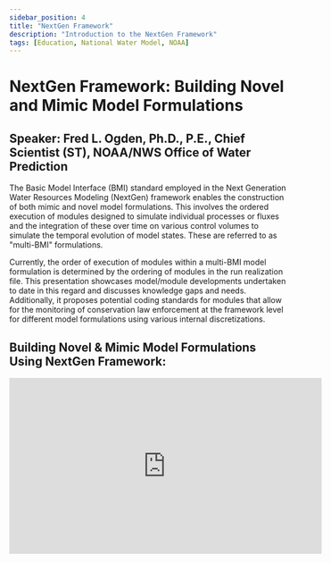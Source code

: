 ```yaml
---
sidebar_position: 4
title: "NextGen Framework"
description: "Introduction to the NextGen Framework"
tags: [Education, National Water Model, NOAA]
---
```


# NextGen Framework: Building Novel and Mimic Model Formulations

## Speaker:  Fred L. Ogden, Ph.D., P.E., Chief Scientist (ST), NOAA/NWS Office of Water Prediction

The Basic Model Interface (BMI) standard employed in the Next Generation Water Resources Modeling (NextGen) framework enables the construction of both mimic and novel model formulations. This involves the ordered execution of modules designed to simulate individual processes or fluxes and the integration of these over time on various control volumes to simulate the temporal evolution of model states. These are referred to as "multi-BMI" formulations.

Currently, the order of execution of modules within a multi-BMI model formulation is determined by the ordering of modules in the run realization file. This presentation showcases model/module developments undertaken to date in this regard and discusses knowledge gaps and needs. Additionally, it proposes potential coding standards for modules that allow for the monitoring of conservation law enforcement at the framework level for different model formulations using various internal discretizations.

## Building Novel & Mimic Model Formulations Using NextGen Framework:

<iframe width="560" height="315" src="https://www.youtube.com/embed/1Wy6y37kjfY" title="YouTube Video Player" frameborder="0" allowfullscreen></iframe>

